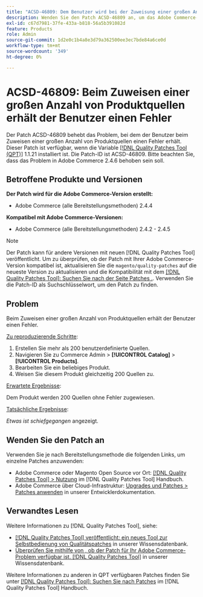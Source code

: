 ```yaml
---
title: "ACSD-46809: Dem Benutzer wird bei der Zuweisung einer großen Anzahl von Produktquellen ein Fehler angezeigt."
description: Wenden Sie den Patch ACSD-46809 an, um das Adobe Commerce-Problem zu beheben, bei dem der Benutzer beim Zuweisen einer großen Anzahl von Produktquellen einen Fehler erhält.
exl-id: c67d7981-37fe-433a-b818-56a5b391082d
feature: Products
role: Admin
source-git-commit: 1d2e0c1b4a8e3d79a362500ee3ec7bde84a6ce0d
workflow-type: tm+mt
source-wordcount: '349'
ht-degree: 0%

---
```


# ACSD-46809: Beim Zuweisen einer großen Anzahl von Produktquellen erhält der Benutzer einen Fehler

Der Patch ACSD-46809 behebt das Problem, bei dem der Benutzer beim Zuweisen einer großen Anzahl von Produktquellen einen Fehler erhält. Dieser Patch ist verfügbar, wenn die Variable [[!DNL Quality Patches Tool (QPT)]](/help/announcements/adobe-commerce-announcements/magento-quality-patches-released-new-tool-to-self-serve-quality-patches.md) 1.1.21 installiert ist. Die Patch-ID ist ACSD-46809. Bitte beachten Sie, dass das Problem in Adobe Commerce 2.4.6 behoben sein soll.

## Betroffene Produkte und Versionen

**Der Patch wird für die Adobe Commerce-Version erstellt:**

* Adobe Commerce (alle Bereitstellungsmethoden) 2.4.4

**Kompatibel mit Adobe Commerce-Versionen:**

* Adobe Commerce (alle Bereitstellungsmethoden) 2.4.2 - 2.4.5

>[!NOTE]
>
>Der Patch kann für andere Versionen mit neuen [!DNL Quality Patches Tool] veröffentlicht. Um zu überprüfen, ob der Patch mit Ihrer Adobe Commerce-Version kompatibel ist, aktualisieren Sie die `magento/quality-patches` auf die neueste Version zu aktualisieren und die Kompatibilität mit dem [[!DNL Quality Patches Tool]: Suchen Sie nach der Seite Patches .](https://experienceleague.adobe.com/tools/commerce-quality-patches/index.html). Verwenden Sie die Patch-ID als Suchschlüsselwort, um den Patch zu finden.

## Problem

Beim Zuweisen einer großen Anzahl von Produktquellen erhält der Benutzer einen Fehler.

<u>Zu reproduzierende Schritte</u>:

1. Erstellen Sie mehr als 200 benutzerdefinierte Quellen.
1. Navigieren Sie zu Commerce Admin > **[!UICONTROL Catalog]** > **[!UICONTROL Products]**.
1. Bearbeiten Sie ein beliebiges Produkt.
1. Weisen Sie diesem Produkt gleichzeitig 200 Quellen zu.

<u>Erwartete Ergebnisse</u>:

Dem Produkt werden 200 Quellen ohne Fehler zugewiesen.

<u>Tatsächliche Ergebnisse</u>:

*Etwas ist schiefgegangen* angezeigt.

## Wenden Sie den Patch an

Verwenden Sie je nach Bereitstellungsmethode die folgenden Links, um einzelne Patches anzuwenden:

* Adobe Commerce oder Magento Open Source vor Ort: [[!DNL Quality Patches Tool] > Nutzung](https://experienceleague.adobe.com/docs/commerce-operations/tools/quality-patches-tool/usage.html) im [!DNL Quality Patches Tool] Handbuch.
* Adobe Commerce über Cloud-Infrastruktur: [Upgrades und Patches > Patches anwenden](https://devdocs.magento.com/cloud/project/project-patch.html) in unserer Entwicklerdokumentation.

## Verwandtes Lesen

Weitere Informationen zu [!DNL Quality Patches Tool], siehe:

* [[!DNL Quality Patches Tool] veröffentlicht: ein neues Tool zur Selbstbedienung von Qualitätspatches](/help/announcements/adobe-commerce-announcements/magento-quality-patches-released-new-tool-to-self-serve-quality-patches.md) in unserer Wissensdatenbank.
* [Überprüfen Sie mithilfe von , ob der Patch für Ihr Adobe Commerce-Problem verfügbar ist. [!DNL Quality Patches Tool]](/help/support-tools/patches-available-in-qpt-tool/check-patch-for-magento-issue-with-magento-quality-patches.md) in unserer Wissensdatenbank.

Weitere Informationen zu anderen in QPT verfügbaren Patches finden Sie unter [[!DNL Quality Patches Tool]: Suchen Sie nach Patches](https://experienceleague.adobe.com/tools/commerce-quality-patches/index.html) im [!DNL Quality Patches Tool] Handbuch.
